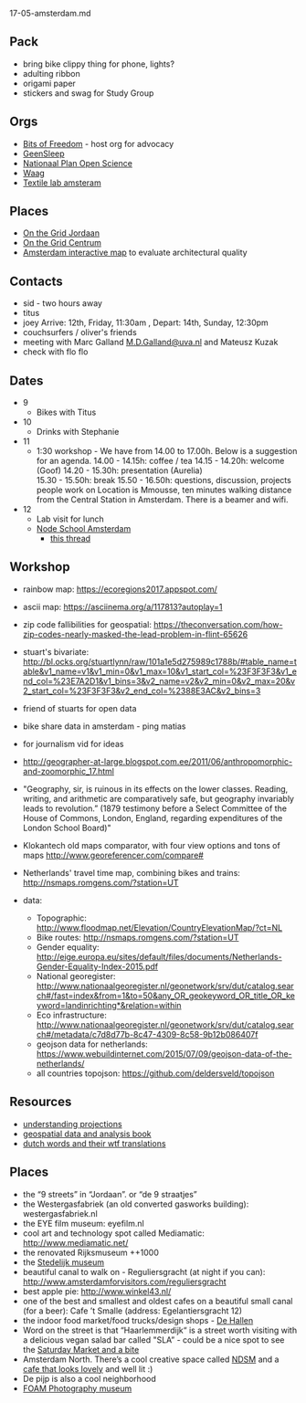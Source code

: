 17-05-amsterdam.md

## Pack
* bring bike clippy thing for phone, lights?
* adulting ribbon
* origami paper
* stickers and swag for Study Group

## Orgs

* [Bits of Freedom](https://www.bof.nl/) - host org for advocacy
* [GeenSleep](https://geensleep.net/)
* [Nationaal Plan Open Science](https://www.openscience.nl/nationaal-plan)
* [Waag](waag.org)
* [Textile lab amsteram](https://waag.org/en/project/textilelab-amsterdam)

## Places
* [On the Grid Jordaan](http://www.onthegrid.city/amsterdam/jordaan/)
* [On the Grid Centrum](http://www.onthegrid.city/amsterdam/centrum/)
* [Amsterdam interactive map](http://maps.amsterdam.nl/ordekaart/?LANG=en) to evaluate architectural quality 


## Contacts

* sid - two hours away
* titus
* joey Arrive: 12th, Friday, 11:30am , Depart: 14th, Sunday, 12:30pm
* couchsurfers / oliver's friends
* meeting with Marc Galland <M.D.Galland@uva.nl> and Mateusz Kuzak
* check with flo flo

## Dates

* 9 
	- Bikes with Titus
* 10 
	- Drinks with Stephanie
* 11 
	- 1:30 workshop - We have from 14.00 to 17.00h. Below is a suggestion for an agenda.
		14.00 - 14.15h: coffee / tea
		14.15 - 14.20h: welcome (Goof)
		14.20 - 15.30h: presentation (Aurelia)   
		15.30 - 15.50h: break
		15.50 - 16.50h: questions, discussion, projects people work on
	Location is Mmousse, ten minutes walking distance from the Central Station in Amsterdam. There is a beamer and wifi. 
* 12 
	- Lab visit for lunch
	- [Node School Amsterdam](https://www.meetup.com/nodeschool-amsterdam/events/237321545/)
		- [this thread](https://github.com/nodeschool/amsterdam/issues/46#issuecomment-298646398)

## Workshop

* rainbow map: https://ecoregions2017.appspot.com/
* ascii map: https://asciinema.org/a/117813?autoplay=1
* zip code fallibilities for geospatial: https://theconversation.com/how-zip-codes-nearly-masked-the-lead-problem-in-flint-65626
* stuart's bivariate: http://bl.ocks.org/stuartlynn/raw/101a1e5d275989c1788b/#table_name=table&v1_name=v1&v1_min=0&v1_max=10&v1_start_col=%23F3F3F3&v1_end_col=%23E7A2D1&v1_bins=3&v2_name=v2&v2_min=0&v2_max=20&v2_start_col=%23F3F3F3&v2_end_col=%2388E3AC&v2_bins=3
* friend of stuarts for open data
* bike share data in amsterdam - ping matias
* for journalism vid for ideas
* http://geographer-at-large.blogspot.com.ee/2011/06/anthropomorphic-and-zoomorphic_17.html
* "Geography, sir, is ruinous in its effects on the lower classes. Reading, writing, and arithmetic are comparatively safe, but geography invariably leads to revolution.” (1879 testimony before a Select Committee of the House of Commons, London, England, regarding expenditures of the London School Board)"
* Klokantech old maps comparator, with four view options and tons of maps
http://www.georeferencer.com/compare#
* Netherlands' travel time map, combining bikes and trains: http://nsmaps.romgens.com/?station=UT

* data:
	* Topographic: http://www.floodmap.net/Elevation/CountryElevationMap/?ct=NL
	* Bike routes: http://nsmaps.romgens.com/?station=UT
	* Gender equality: http://eige.europa.eu/sites/default/files/documents/Netherlands-Gender-Equality-Index-2015.pdf
	* National georegister: http://www.nationaalgeoregister.nl/geonetwork/srv/dut/catalog.search#/fast=index&from=1&to=50&any_OR_geokeyword_OR_title_OR_keyword=landinrichting*&relation=within
	* Eco infrastructure: http://www.nationaalgeoregister.nl/geonetwork/srv/dut/catalog.search#/metadata/c7d8d77b-8c47-4309-8c58-9b12b086407f
	* geojson data for netherlands: https://www.webuildinternet.com/2015/07/09/geojson-data-of-the-netherlands/
	* all countries topojson: https://github.com/deldersveld/topojson



## Resources
* [understanding projections](https://www.oreilly.com/ideas/understanding-projections-with-spatial-and-geo-data)
* [geospatial data and analysis book](https://www.safaribooksonline.com/library/view/geospatial-data-and/9781491984314/)
* [dutch words and their wtf translations](https://www.buzzfeed.com/maggyvaneijk/afgelebberde-paardelul?utm_term=.xfENGxwEzE#.rr0XWY0DVD)

## Places

- the “9 streets” in “Jordaan”. or “de 9 straatjes”
- the Westergasfabriek (an old converted gasworks building): westergasfabriek.nl
- the EYE film museum: eyefilm.nl
- cool art and technology spot called Mediamatic: http://www.mediamatic.net/ 
- the renovated Rijksmuseum ++1000
- the [Stedelijk museum](http://www.stedelijk.nl/en)
- beautiful canal to walk on - Reguliersgracht (at night if you can): http://www.amsterdamforvisitors.com/reguliersgracht
- best apple pie: http://www.winkel43.nl/ 
- one of the best and smallest and oldest cafes on a beautiful small canal (for a beer): Cafe ’t Smalle (address: Egelantiersgracht 12)
- the indoor food market/food trucks/design shops -  [De Hallen](http://dehallen-amsterdam.nl/en/)
- Word on the street is that “Haarlemmerdijk“ is a street worth visiting with a delicious vegan salad bar called "SLA”  - could be a nice spot to see the [Saturday Market and a bite](https://www.amsterdo.com/haarlemmerdijk-straat/)
- Amsterdam North. There’s a cool creative space called [NDSM](https://www.whatsupwithamsterdam.com/ndsm/) and a [cafe that looks lovely](http://noorderlichtcafe.nl/) and well lit :) 
- De pijp is also a cool neighborhood 
- [FOAM Photography museum](http://www.foam.org/museum/programme?gclid=CM-vg73Nu9MCFUgq0wodozAFLw)
